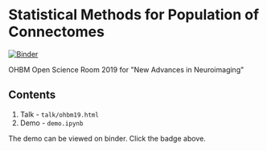 # Statistical Methods for Population of Connectomes

[![Binder](https://mybinder.org/badge_logo.svg)](https://mybinder.org/v2/gh/neurodata/ohbm/master?filepath=demo.ipynb)

OHBM Open Science Room 2019 for "New Advances in Neuroimaging"

## Contents

1. Talk - `talk/ohbm19.html`
2. Demo - `demo.ipynb`

The demo can be viewed on binder. Click the badge above.

